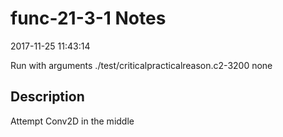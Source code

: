 # func-21-3-1 Notes

2017-11-25 11:43:14

Run with arguments ./test/criticalpracticalreason.c2-3200 none

## Description

Attempt Conv2D in the middle
